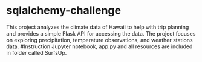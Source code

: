 # sqlalchemy-challenge
This project analyzes the climate data of Hawaii to help with trip planning and provides a simple Flask API for accessing the data. The project focuses on exploring precipitation, temperature observations, and weather stations data.
#Instruction
Jupyter notebook, app.py and all resources are included in folder called SurfsUp.
